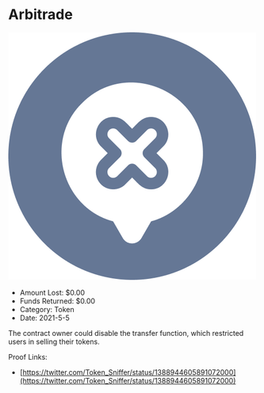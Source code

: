 # Arbitrade
![Arbitrade](/rektimages/Arbitrade.png)
- Amount Lost: $0.00
- Funds Returned: $0.00
- Category: Token
- Date: 2021-5-5

The contract owner could disable the transfer function, which restricted users in selling their tokens.  
  



Proof Links:
- [https://twitter.com/Token_Sniffer/status/1388944605891072000](https://twitter.com/Token_Sniffer/status/1388944605891072000)


